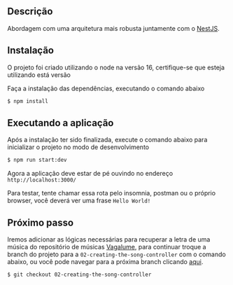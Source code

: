 ## Descrição

Abordagem com uma arquitetura mais robusta juntamente com o [NestJS](https://github.com/nestjs/nest).

## Instalação

O projeto foi criado utilizando o node na versão 16, certifique-se que esteja utilizando está versão

Faça a instalação das dependências, executando o comando abaixo

```bash
$ npm install
```

## Executando a aplicação

Após a instalação ter sido finalizada, execute o comando abaixo para inicializar o projeto no modo de desenvolvimento

```bash
$ npm run start:dev
```

Agora a aplicação deve estar de pé ouvindo no endereço `http://localhost:3000/`

Para testar, tente chamar essa rota pelo insomnia, postman ou o próprio browser, você deverá ver uma frase `Hello World!`

## Próximo passo

Iremos adicionar as lógicas necessárias para recuperar a letra de uma música do repositório de músicas [Vagalume](https://www.vagalume.com.br/), para continuar troque a branch do projeto para a `02-creating-the-song-controller` com o comando abaixo, ou você pode navegar para a próxima branch clicando [aqui](https://github.com/ricardobr001/nestjs-architecture/tree/02-creating-the-song-controller).

```bash
$ git checkout 02-creating-the-song-controller
```
